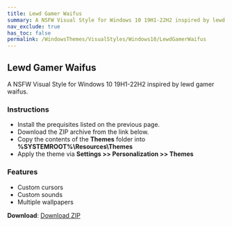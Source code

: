 ```yaml
---
title: Lewd Gamer Waifus
summary: A NSFW Visual Style for Windows 10 19H1-22H2 inspired by lewd gamer waifus.
nav_exclude: true
has_toc: false
permalink: /WindowsThemes/VisualStyles/Windows10/LewdGamerWaifus
---
```


## Lewd Gamer Waifus
A NSFW Visual Style for Windows 10 19H1-22H2 inspired by lewd gamer waifus.

<!-- <img align="center" src="" alt="Preview" /> -->

### Instructions

- Install the prequisites listed on the previous page.
- Download the ZIP archive from the link below.
- Copy the contents of the **Themes** folder into **%SYSTEMROOT%\Resources\Themes**
- Apply the theme via **Settings >> Personalization >> Themes**

### Features

- Custom cursors
- Custom sounds
- Multiple wallpapers

**Download**: [Download ZIP](https://gitlab.com/the-back-room/visual-styles/windows-10/nsfw/lewd-gamer-waifus/-/archive/main/lewd-gamer-waifus-main.zip)